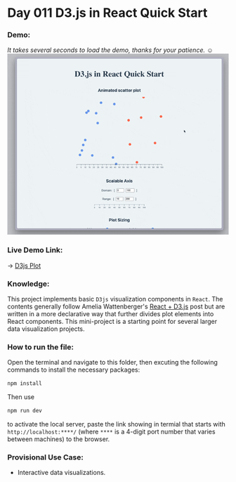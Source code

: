 # Day 011 D3.js in React Quick Start

### Demo:
*It takes several seconds to load the demo, thanks for your patience.* :relaxed:
<img src="./gif/011_d3js_plot.gif" alt="Demo gif">

### Live Demo Link: 
-> [D3js Plot](https://clickvisionstudio.github.io/d3js_plot/)

### Knowledge:

This project implements basic `D3js` visualization components in `React`. The contents generally follow Amelia Wattenberger's [React + D3.js](https://2019.wattenberger.com/blog/react-and-d3) post but are written in a more declarative way that further divides plot elements into React components. This mini-project is a starting point for several larger data visualization projects.


### How to run the file:
Open the terminal and navigate to this folder, then excuting the following commands to install the necessary packages:
```bash
npm install
```

Then use
```bash
npm run dev
```
to activate the local server, paste the link showing in termial that starts with ``http://localhost:****/`` (where `****` is a 4-digit port number that varies between machines) to the browser.

### Provisional Use Case:
- Interactive data visualizations.
